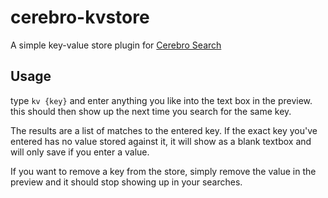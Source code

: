 # cerebro-kvstore
A simple key-value store plugin for [Cerebro Search](https://github.com/KELiON/cerebro)

## Usage
type `kv {key}` and enter anything you like into the text box in the preview. this should then show up the next time you search for the same key.

The results are a list of matches to the entered key. If the exact key you've entered has no value stored against it, it will show as a blank textbox and will only save if you enter a value.

If you want to remove a key from the store, simply remove the value in the preview and it should stop showing up in your searches.
